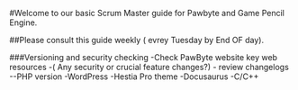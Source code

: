 #Welcome to our basic Scrum Master guide for Pawbyte and Game Pencil Engine.

##Please consult this guide weekly ( evrey Tuesday by End OF day).

###Versioning and security checking
-Check PawByte website key web resources
-( Any security or crucial feature changes?) - review changelogs
--PHP version
-WordPress
-Hestia Pro theme
-Docusaurus
-C/C++ 
